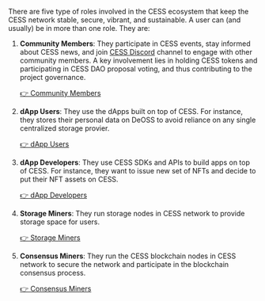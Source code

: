 There are five type of roles involved in the CESS ecosystem that keep the CESS network stable, secure, vibrant, and sustainable. A user can (and usually) be in more than one role. They are:

1. **Community Members**: They participate in CESS events, stay informed about CESS news, and join [CESS Discord](https://discord.gg/cess) channel to engage with other community members. A key involvement lies in holding CESS tokens and participating in CESS DAO proposal voting, and thus contributing to the project governance.

    [👉 Community Members](community/README.md)

2. **dApp Users**: They use the dApps built on top of CESS. For instance, they stores their personal data on DeOSS to avoid reliance on any single centralized storage provier.

    [👉 dApp Users](user/README.md)

3.  **dApp Developers**: They use CESS SDKs and APIs to build apps on top of CESS. For instance, they want to issue new set of NFTs and decide to put their NFT assets on CESS.

    [👉 dApp Developers](developer/README.md)

4. **Storage Miners**: They run storage nodes in CESS network to provide storage space for users.

    [👉 Storage Miners](storage-miner/README.md)

5. **Consensus Miners**: They run the CESS blockchain nodes in CESS network to secure the network and participate in the blockchain consensus process.

    [👉 Consensus Miners](consensus-miner/README.md)

